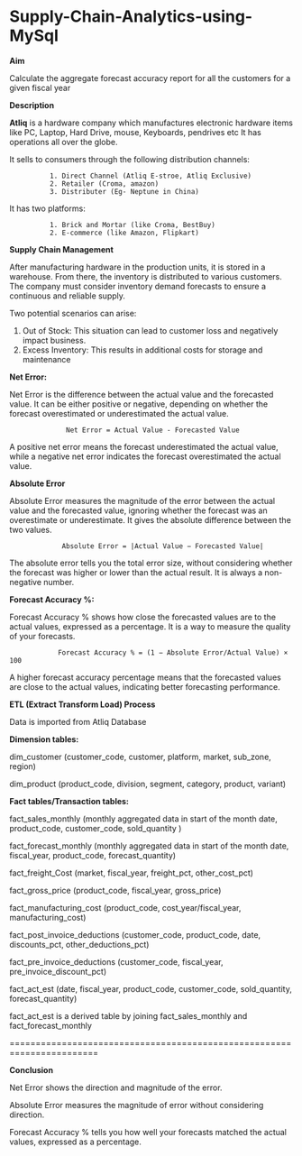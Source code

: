 # Supply-Chain-Analytics-using-MySql

**Aim**

Calculate the aggregate forecast accuracy report for all the customers for a given fiscal year

**Description**

**Atliq** is a hardware company which manufactures electronic hardware items like PC, Laptop, Hard Drive, mouse, Keyboards, pendrives etc It has operations all over the globe.

It sells to consumers through the following distribution channels:

              1. Direct Channel (Atliq E-stroe, Atliq Exclusive)
              2. Retailer (Croma, amazon)
              3. Distributer (Eg- Neptune in China)
              
It has two platforms:

              1. Brick and Mortar (like Croma, BestBuy)
              2. E-commerce (like Amazon, Flipkart)
              
**Supply Chain Management**

After manufacturing hardware in the production units, it is stored in a warehouse. From there, the inventory is distributed to various customers. The company must consider inventory demand forecasts to ensure a continuous and reliable supply.

Two potential scenarios can arise:

1. Out of Stock: This situation can lead to customer loss and negatively impact business.
2. Excess Inventory: This results in additional costs for storage and maintenance

**Net Error:**
   
Net Error is the difference between the actual value and the forecasted value. It can be either positive or negative, depending on whether the forecast overestimated or underestimated the actual value.

                  Net Error = Actual Value - Forecasted Value
             
A positive net error means the forecast underestimated the actual value, while a negative net error indicates the forecast overestimated the actual value.

**Absolute Error**

Absolute Error measures the magnitude of the error between the actual value and the forecasted value, ignoring whether the forecast was an overestimate or underestimate. It gives the absolute difference between the two values.

                 Absolute Error = |Actual Value − Forecasted Value|
                
The absolute error tells you the total error size, without considering whether the forecast was higher or lower than the actual result. It is always a non-negative number.

**Forecast Accuracy %:**

Forecast Accuracy % shows how close the forecasted values are to the actual values, expressed as a percentage. It is a way to measure the quality of your forecasts.

                Forecast Accuracy % = (1 − Absolute Error/Actual Value) × 100

A higher forecast accuracy percentage means that the forecasted values are close to the actual values, indicating better forecasting performance.

**ETL (Extract Transform Load) Process**

Data is imported from Atliq Database

**Dimension tables:**

dim_customer (customer_code, customer, platform, market, sub_zone, region)

dim_product (product_code, division, segment, category, product, variant)

**Fact tables/Transaction tables:**

fact_sales_monthly (monthly aggregated data in start of the month date, product_code, customer_code, sold_quantity )

fact_forecast_monthly (monthly aggregated data in start of the month date, fiscal_year, product_code, forecast_quantity)

fact_freight_Cost (market, fiscal_year, freight_pct, other_cost_pct)

fact_gross_price (product_code, fiscal_year, gross_price)

fact_manufacturing_cost (product_code, cost_year/fiscal_year, manufacturing_cost)

fact_post_invoice_deductions (customer_code, product_code, date, discounts_pct, other_deductions_pct)

fact_pre_invoice_deductions (customer_code, fiscal_year, pre_invoice_discount_pct)

fact_act_est (date, fiscal_year, product_code, customer_code, sold_quantity, forecast_quantity)

fact_act_est is a derived table by joining fact_sales_monthly and fact_forecast_monthly

=======================================================================

**Conclusion**

Net Error shows the direction and magnitude of the error.

Absolute Error measures the magnitude of error without considering direction.

Forecast Accuracy % tells you how well your forecasts matched the actual values, expressed as a percentage.



